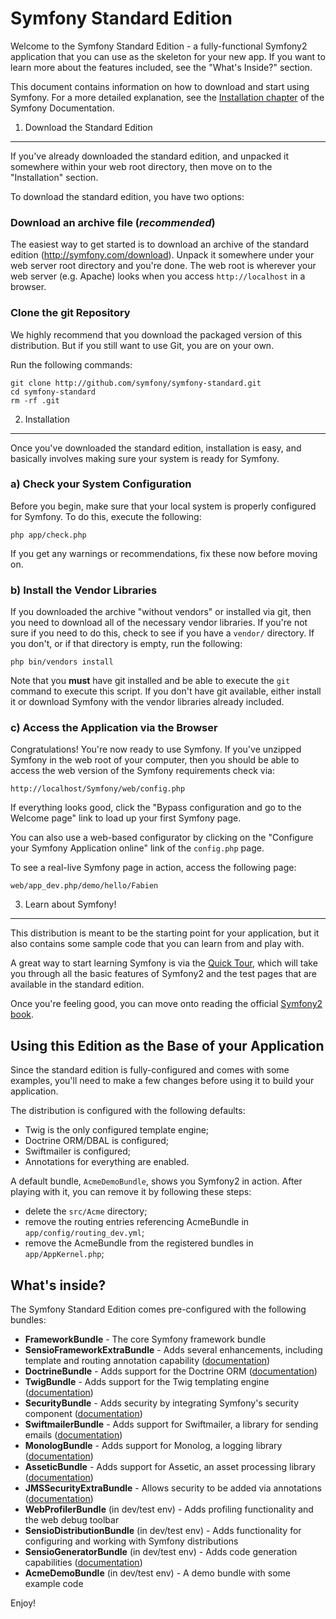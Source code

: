 Symfony Standard Edition
========================

Welcome to the Symfony Standard Edition - a fully-functional Symfony2
application that you can use as the skeleton for your new app. If you want
to learn more about the features included, see the "What's Inside?" section.

This document contains information on how to download and start using Symfony.
For a more detailed explanation, see the
[Installation chapter](http://symfony.com/doc/current/book/installation.html)
of the Symfony Documentation.

1) Download the Standard Edition

--------------------------------

If you've already downloaded the standard edition, and unpacked it somewhere
within your web root directory, then move on to the "Installation" section.

To download the standard edition, you have two options:

### Download an archive file (*recommended*)

The easiest way to get started is to download an archive of the standard edition
(http://symfony.com/download). Unpack it somewhere under your web server root
directory and you're done. The web root is wherever your web server (e.g. Apache)
looks when you access `http://localhost` in a browser.

### Clone the git Repository

We highly recommend that you download the packaged version of this distribution.
But if you still want to use Git, you are on your own.

Run the following commands:

    git clone http://github.com/symfony/symfony-standard.git
    cd symfony-standard
    rm -rf .git

2) Installation
---------------

Once you've downloaded the standard edition, installation is easy, and basically
involves making sure your system is ready for Symfony.

### a) Check your System Configuration

Before you begin, make sure that your local system is properly configured
for Symfony. To do this, execute the following:

    php app/check.php

If you get any warnings or recommendations, fix these now before moving on.

### b) Install the Vendor Libraries

If you downloaded the archive "without vendors" or installed via git, then
you need to download all of the necessary vendor libraries. If you're not
sure if you need to do this, check to see if you have a ``vendor/`` directory.
If you don't, or if that directory is empty, run the following:

    php bin/vendors install

Note that you **must** have git installed and be able to execute the `git`
command to execute this script. If you don't have git available, either install
it or download Symfony with the vendor libraries already included.

### c) Access the Application via the Browser

Congratulations! You're now ready to use Symfony. If you've unzipped Symfony
in the web root of your computer, then you should be able to access the
web version of the Symfony requirements check via:

    http://localhost/Symfony/web/config.php

If everything looks good, click the "Bypass configuration and go to the Welcome page"
link to load up your first Symfony page.

You can also use a web-based configurator by clicking on the "Configure your
Symfony Application online" link of the ``config.php`` page.

To see a real-live Symfony page in action, access the following page:

    web/app_dev.php/demo/hello/Fabien

3) Learn about Symfony!
-----------------------

This distribution is meant to be the starting point for your application,
but it also contains some sample code that you can learn from and play with.

A great way to start learning Symfony is via the [Quick Tour](http://symfony.com/doc/current/quick_tour/the_big_picture.html),
which will take you through all the basic features of Symfony2 and the test
pages that are available in the standard edition.

Once you're feeling good, you can move onto reading the official
[Symfony2 book](http://symfony.com/doc/current/).

Using this Edition as the Base of your Application
--------------------------------------------------

Since the standard edition is fully-configured and comes with some examples,
you'll need to make a few changes before using it to build your application.

The distribution is configured with the following defaults:

* Twig is the only configured template engine;
* Doctrine ORM/DBAL is configured;
* Swiftmailer is configured;
* Annotations for everything are enabled.

A default bundle, ``AcmeDemoBundle``, shows you Symfony2 in action. After
playing with it, you can remove it by following these steps:

* delete the ``src/Acme`` directory;
* remove the routing entries referencing AcmeBundle in ``app/config/routing_dev.yml``;
* remove the AcmeBundle from the registered bundles in ``app/AppKernel.php``;


What's inside?
---------------
The Symfony Standard Edition comes pre-configured with the following bundles:
	
* **FrameworkBundle** - The core Symfony framework bundle
* **SensioFrameworkExtraBundle** - Adds several enhancements, including template
  and routing annotation capability ([documentation](http://symfony.com/doc/current/bundles/SensioFrameworkExtraBundle/index.html))
* **DoctrineBundle** - Adds support for the Doctrine ORM
  ([documentation](http://symfony.com/doc/current/book/doctrine.html))
* **TwigBundle** - Adds support for the Twig templating engine
  ([documentation](http://symfony.com/doc/current/book/templating.html))
* **SecurityBundle** - Adds security by integrating Symfony's security component
  ([documentation](http://symfony.com/doc/current/book/security.html))
* **SwiftmailerBundle** - Adds support for Swiftmailer, a library for sending emails
  ([documentation](http://symfony.com/doc/2.0/cookbook/email.html))
* **MonologBundle** - Adds support for Monolog, a logging library
  ([documentation](http://symfony.com/doc/2.0/cookbook/logging/monolog.html))
* **AsseticBundle** - Adds support for Assetic, an asset processing library
  ([documentation](http://symfony.com/doc/2.0/cookbook/assetic/asset_management.html))
* **JMSSecurityExtraBundle** - Allows security to be added via annotations
  ([documentation](http://symfony.com/doc/current/bundles/JMSSecurityExtraBundle/index.html))
* **WebProfilerBundle** (in dev/test env) - Adds profiling functionality and
  the web debug toolbar
* **SensioDistributionBundle** (in dev/test env) - Adds functionality for configuring
  and working with Symfony distributions
* **SensioGeneratorBundle** (in dev/test env) - Adds code generation capabilities
  ([documentation](http://symfony.com/doc/current/bundles/SensioGeneratorBundle/index.html))
* **AcmeDemoBundle** (in dev/test env) - A demo bundle with some example code

Enjoy!
